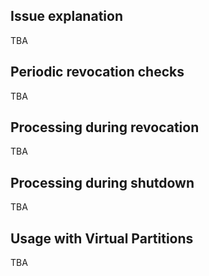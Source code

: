 ## Issue explanation

TBA

## Periodic revocation checks

TBA

## Processing during revocation

TBA

## Processing during shutdown

TBA

## Usage with Virtual Partitions

TBA

